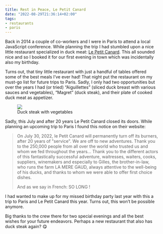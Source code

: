 ```yaml
---
title: Rest in Peace, Le Petit Canard
date: "2022-08-29T21:36:14+02:00"
tags:
- restaurants
- paris
---
```


Back in 2014 a couple of co-workers and I were in Paris to attend a local JavaScript conference. While planning the trip I had stumbled upon a nice little restaurant specialized in duck meat: [Le Petit Canard](http://resto-lepetitcanard.com). This all sounded nice and so I booked it for our first evening in town which was incidentally also my birthday. 

Turns out, that tiny little restaurant with just a handful of tables offered some of the best meals I’ve ever had! That night put the restaurant on my must-go list for future trips to Paris. Sadly, I only had two opportunities but over the years I had (or tried) “Aiguillettes” (sliced duck breast with various sauces and vegetables), “Magret” (duck steak), and their plate of cooked duck meat as appetizer. 

<figure><img src="https://zerokspot.com/api/photos/2022/08/29/IMG_2246.jpeg?profile=800"><figcaption>Duck steak with vegetables</figcaption></figure>

Sadly, this July and after 20 years Le Petit Canard closed its doors. While planning an upcoming trip to Paris I found this notice on their website:

> On July 30, 2022, le Petit Canard will permanently turn off its burners, after 20 years of "service". We are off to new adventures. Thank you to the 250,000 people from all over the world who trusted us and whom we fed throughout the years... Thank you to the different actors of this fantastically successful adventure, waitresses, waiters, cooks, suppliers, winemakers and especially to Gilles, the brother-in-law, who runs the farm LA MERE GAUD, always attentive to the well-being of his ducks, and thanks to whom we were able to offer first choice dishes.
> 
> And as we say in French: SO LONG !

I had wanted to make up for my missed birthday party last year with this a trip to Paris and Le Petit Canard this year. Turns out, this won’t be possible anymore. 

Big thanks to the crew there for two special evenings and all the best wishes for your future endeavors. Perhaps a new restaurant that also has duck steak again? 😋
